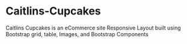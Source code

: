 # Caitlins-Cupcakes

Caitlins Cupcakes is an eCommerce site Responsive Layout built using Bootstrap grid, table, Images, and Bootstrap Components

